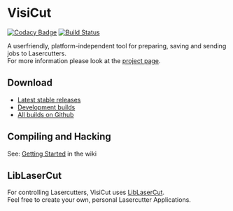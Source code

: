# VisiCut

[![Codacy Badge](https://api.codacy.com/project/badge/Grade/6ded4f0de59d41969fef2d71312f0b4f)](https://app.codacy.com/manual/t-oster/VisiCut?utm_source=github.com&utm_medium=referral&utm_content=t-oster/VisiCut&utm_campaign=Badge_Grade_Settings)
[![Build Status](https://travis-ci.com/t-oster/VisiCut.svg?branch=master)](https://travis-ci.com/t-oster/VisiCut)

A userfriendly, platform-independent tool for preparing, saving and sending jobs to Lasercutters.<br/>
For more information please look at the [project page](https://www.visicut.org).

## Download

-   [Latest stable releases](http://download.visicut.org)
-   [Development builds](http://download.visicut.org/develop)
-   [All builds on Github](https://github.com/t-oster/VisiCut/releases)

## Compiling and Hacking

See: [Getting Started](https://github.com/t-oster/VisiCut/wiki/Development:-Getting-started) in the wiki

## LibLaserCut

For controlling Lasercutters, VisiCut uses [LibLaserCut](https://github.com/t-oster/LibLaserCut).<br/>
Feel free to create your own, personal Lasercutter Applications.
